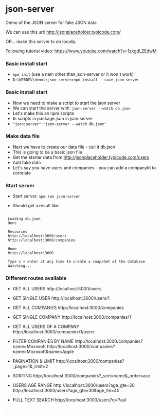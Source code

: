 # json-server
Demo of the JSON server for fake JSON data

We can use this url: http://jsonplaceholder.typicode.com/

OR... make this server to do locally.

Following tutorial video: https://www.youtube.com/watch?v=1zkgdLZEdwM

### Basic install start

* `npm init` (use a nam other than json-server or it won;t work)
* `D:\WEBDEV\demos\json-server>npm install --save json-server`

### Basic install start

* Now we need to make a script to start the json server
* We can start the server with: `json-server --watch db.json`
* Let's make this an npm scripts
* In scripts in package.json in json:server
* `"json:server":"json-server --watch db.json"`

### Make data file

* Next we have to create our data file - call it db.json
* This is going to be a basic json file
* Get the starter data from http://jsonplaceholder.typicode.com/users
* Add fake data
* Let's say you have users and companies - you can add a companyId to correlate



### Start server

* Start server:  `npm run json:server`

* Should get a result like:
```

 Loading db.json
 Done

 Resources
 http://localhost:3000/users
 http://localhost:3000/companies

 Home
 http://localhost:3000

 Type s + enter at any time to create a snapshot of the database
 Watching...

```


### Different routes available

* GET ALL USERS
http://localhost:3000/users

* GET SINGLE USER
http://localhost:3000/users/1

* GET ALL COMPANIES
http://localhost:3000/companies

* GET SINGLE COMPANY
http://localhost:3000/companies/1

* GET ALL USERS OF A COMPANY
http://localhost:3000/companies/1/users

* FILTER COMPANIES BY NAME
http://localhost:3000/companies?name=Microsoft
http://localhost:3000/companies?name=Microsoft&name=Apple

* PAGINATION & LIMIT
http://localhost:3000/companies?_page=1&_limit=2

* SORTING
http://localhost:3000/companies?_sort=name&_order=asc

* USERS AGE RANGE
http://localhost:3000/users?age_gte=30
http://localhost:3000/users?age_gte=30&age_lte=40

* FULL TEXT SEARCH
http://localhost:3000/users?q=Paul







.

